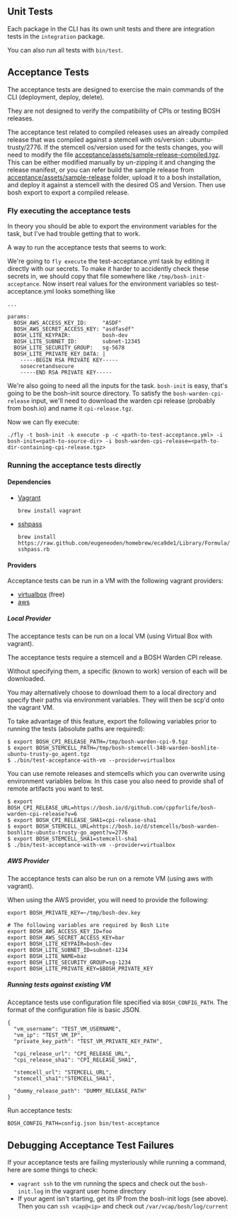 ## Unit Tests

Each package in the CLI has its own unit tests and there are integration tests in the `integration` package.

You can also run all tests with `bin/test`.

## Acceptance Tests

The acceptance tests are designed to exercise the main commands of the CLI (deployment, deploy, delete).

They are not designed to verify the compatibility of CPIs or testing BOSH releases.

The acceptance test related to compiled releases uses an already compiled release that was compiled against a stemcell 
with os/version : ubuntu-trusty/2776. If the stemcell os/version used for the tests changes, you will need to modify the 
file [acceptance/assets/sample-release-compiled.tgz](acceptance/assets/sample-release-compiled.tgz). This can be either 
modified manually by un-zipping it and changing the release manifest, or you can refer build the sample release from 
[acceptance/assets/sample-release](acceptance/assets/sample-release) folder, upload it to a bosh installation, and 
deploy it against a stemcell with the desired OS and Version. Then use bosh export to export a compiled release.

### Fly executing the acceptance tests

In theory you should be able to export the environment variables for the task,
but I've had trouble getting that to work.

A way to run the acceptance tests that seems to work:

We're going to `fly execute` the test-acceptance.yml task by editing it directly
with our secrets. To make it harder to accidently check these secrets in, we
should copy that file somewhere like `/tmp/bosh-init-acceptance`. Now insert
real values for the environment variables so test-acceptance.yml looks something
like

```
...

params:
  BOSH_AWS_ACCESS_KEY_ID:     "ASDF"
  BOSH_AWS_SECRET_ACCESS_KEY: "asdfasdf"
  BOSH_LITE_KEYPAIR:          bosh-dev
  BOSH_LITE_SUBNET_ID:        subnet-12345
  BOSH_LITE_SECURITY_GROUP:   sg-5678
  BOSH_LITE_PRIVATE_KEY_DATA: |
    -----BEGIN RSA PRIVATE KEY-----
    sosecretandsecure
    -----END RSA PRIVATE KEY-----
```

We're also going to need all the inputs for the task. `bosh-init` is easy,
that's going to be the bosh-init source directory. To satisfy the
`bosh-warden-cpi-release` input, we'll need to download the warden cpi release
(probably from bosh.io) and name it `cpi-release.tgz`.

Now we can fly execute:

```
./fly -t bosh-init -k execute -p -c <path-to-test-acceptance.yml> -i bosh-init=<path-to-source-dir> -i bosh-warden-cpi-release=<path-to-dir-containing-cpi-release.tgz>
```

### Running the acceptance tests directly

#### Dependencies

- [Vagrant](https://www.vagrantup.com/)

    `brew install vagrant`

- [sshpass](http://linux.die.net/man/1/sshpass)

    `brew install https://raw.github.com/eugeneoden/homebrew/eca9de1/Library/Formula/sshpass.rb`

#### Providers

Acceptance tests can be run in a VM with the following vagrant providers:

* [virtualbox](https://www.virtualbox.org/) (free)
* [aws](http://aws.amazon.com/)

##### Local Provider

The acceptance tests can be run on a local VM (using Virtual Box with vagrant).

The acceptance tests require a stemcell and a BOSH Warden CPI release.

Without specifying them, a specific (known to work) version of each will be downloaded.

You may alternatively choose to download them to a local directory and specify their paths via environment variables. They will then be scp'd onto the vagrant VM.

To take advantage of this feature, export the following variables prior to running the tests (absolute paths are required):

```
$ export BOSH_CPI_RELEASE_PATH=/tmp/bosh-warden-cpi-9.tgz
$ export BOSH_STEMCELL_PATH=/tmp/bosh-stemcell-348-warden-boshlite-ubuntu-trusty-go_agent.tgz
$ ./bin/test-acceptance-with-vm --provider=virtualbox
```

You can use remote releases and stemcells which you can overwrite using environment variables below. In this case you also need to provide sha1 of remote artifacts you want to test.

```
$ export BOSH_CPI_RELEASE_URL=https://bosh.io/d/github.com/cppforlife/bosh-warden-cpi-release?v=6
$ export BOSH_CPI_RELEASE_SHA1=cpi-release-sha1
$ export BOSH_STEMCELL_URL=https://bosh.io/d/stemcells/bosh-warden-boshlite-ubuntu-trusty-go_agent?v=2776
$ export BOSH_STEMCELL_SHA1=stemcell-sha1
$ ./bin/test-acceptance-with-vm --provider=virtualbox
```

##### AWS Provider

The acceptance tests can also be run on a remote VM (using aws with vagrant).

When using the AWS provider, you will need to provide the following:

```
export BOSH_PRIVATE_KEY=~/tmp/bosh-dev.key

# The following variables are required by Bosh Lite
export BOSH_AWS_ACCESS_KEY_ID=foo
export BOSH_AWS_SECRET_ACCESS_KEY=bar
export BOSH_LITE_KEYPAIR=bosh-dev
export BOSH_LITE_SUBNET_ID=subnet-1234
export BOSH_LITE_NAME=baz
export BOSH_LITE_SECURITY_GROUP=sg-1234
export BOSH_LITE_PRIVATE_KEY=$BOSH_PRIVATE_KEY
```

##### Running tests against existing VM

Acceptance tests use configuration file specified via `BOSH_CONFIG_PATH`. The format of the configuration file is basic JSON.

```
{
  "vm_username": "TEST_VM_USERNAME",
  "vm_ip": "TEST_VM_IP",
  "private_key_path": "TEST_VM_PRIVATE_KEY_PATH",

  "cpi_release_url": "CPI_RELEASE_URL",
  "cpi_release_sha1": "CPI_RELEASE_SHA1",

  "stemcell_url": "STEMCELL_URL",
  "stemcell_sha1":"STEMCELL_SHA1",

  "dummy_release_path": "DUMMY_RELEASE_PATH"
}
```

Run acceptance tests:

```
BOSH_CONFIG_PATH=config.json bin/test-acceptance
```

## Debugging Acceptance Test Failures

If your acceptance tests are failing mysteriously while running a command, here are some things to check:

 * `vagrant ssh` to the vm running the specs and check out the `bosh-init.log` in the vagrant user home directory
 * If your agent isn't starting, get its IP from the bosh-init logs (see above). Then you can `ssh vcap@<ip>` and check out `/var/vcap/bosh/log/current`
